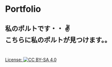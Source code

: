# Portfolio
私のポルトです・・ :v: 
<br> こちらに私のポルトが見つけます。。
<br><br>
---
[License: ![CC BY-SA 4.0](https://img.shields.io/badge/License-CC%20BY--SA%204.0-lightgrey.svg)](https://creativecommons.org/licenses/by-sa/4.0/)
